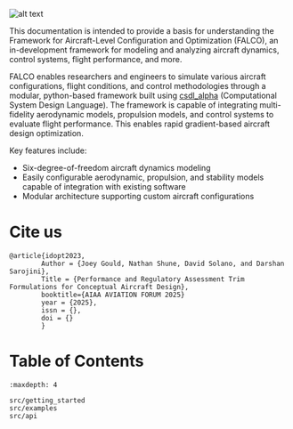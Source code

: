 

![alt text](/src/images/FALCO.jpg "FALCO Logo")


This documentation is intended to provide a basis for understanding the Framework for Aircraft-Level Configuration and Optimization (FALCO), an in-development framework for modeling and analyzing aircraft dynamics, control systems, flight performance, and more.

FALCO enables researchers and engineers to simulate various aircraft configurations, flight conditions, and control methodologies through a modular, python-based framework built using [csdl_alpha](https://github.com/LSDOlab/CSDL_alpha) (Computational System Design Language). The framework is capable of integrating multi-fidelity aerodynamic models, propulsion models, and control systems to evaluate flight performance. This enables rapid gradient-based aircraft design optimization.

Key features include:
- Six-degree-of-freedom aircraft dynamics modeling
- Easily configurable aerodynamic, propulsion, and stability models capable of integration with existing software
- Modular architecture supporting custom aircraft configurations

# Cite us
```none
@article{idopt2023,
        Author = {Joey Gould, Nathan Shune, David Solano, and Darshan Sarojini},
        Title = {Performance and Regulatory Assessment Trim Formulations for Conceptual Aircraft Design},
        booktitle={AIAA AVIATION FORUM 2025}
        year = {2025},
        issn = {},
        doi = {}
        }
```


# Table of Contents
```{toctree}
:maxdepth: 4

src/getting_started
src/examples
src/api
```
